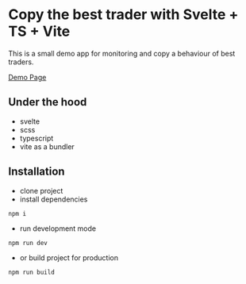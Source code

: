 # Copy the best trader with Svelte + TS + Vite

This is a small demo app for monitoring and copy a behaviour of best traders.

[Demo Page](https://trader-chart.rx-app.ru)

## Under the hood

- svelte
- scss
- typescript
- vite as a bundler

## Installation

- clone project
- install dependencies

```terminal
npm i
```

- run development mode

```terminal
npm run dev
```

- or build project for production

```terminal
npm run build
```
